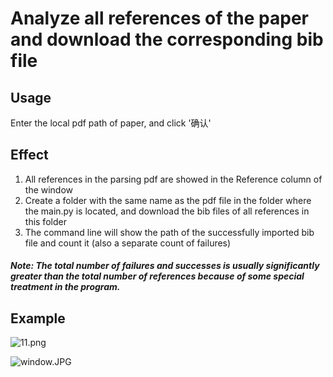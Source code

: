 # Analyze all references of the paper and download the corresponding bib file   
## Usage    
Enter the local pdf path of paper, and click '确认'   
## Effect    
1. All references in the parsing pdf are showed in the Reference column of the window   
2. Create a folder with the same name as the pdf file in the folder where the main.py is located, and download the bib files of all references in this folder   
3. The command line will show the path of the successfully imported bib file and count it (also a separate count of failures)    
##### Note: The total number of failures and successes is usually significantly greater than the total number of references because of some special treatment in the program.    
## Example    
![11.png](https://s2.loli.net/2022/10/07/FX3QrPYD1gMIHUl.png)  
  
![window.JPG](https://s2.loli.net/2022/10/04/qSKRnvr45D3U8eb.jpg)
